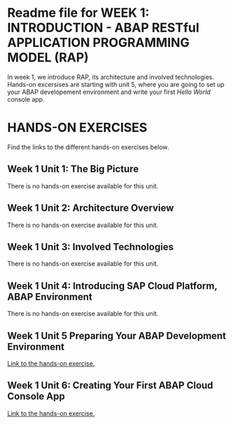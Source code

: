 # Readme file for WEEK 1: INTRODUCTION - ABAP RESTful APPLICATION PROGRAMMING MODEL (RAP)
In week 1, we introduce RAP, its architecture and involved technologies.
Hands-on excersises are starting with unit 5, where you are going to set up your ABAP developement environment and write your first _Hello World_ console app.

    
# HANDS-ON EXERCISES
Find the links to the different hands-on exercises below.

## Week 1 Unit 1: The Big Picture  
There is no hands-on exercise available for this unit.
        
## Week 1 Unit 2: Architecture Overview  
There is no hands-on exercise available for this unit.
    
## Week 1 Unit 3: Involved Technologies
There is no hands-on exercise available for this unit.
        
## Week 1 Unit 4: Introducing SAP Cloud Platform, ABAP Environment 
There is no hands-on exercise available for this unit.
        
## Week 1 Unit 5 Preparing Your ABAP Development Environment 
[Link to the hands-on exercise.](unit5.md)
        
## Week 1 Unit 6: Creating Your First ABAP Cloud Console App
[Link to the hands-on exercise.](unit6.md)
        

